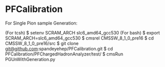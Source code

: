 # PFCalibration
For Single Pion sample Generation:

(For tcsh)
$ setenv SCRAM_ARCH slc6_amd64_gcc530
(For bash)
$ export SCRAM_ARCH=slc6_amd64_gcc530
$ cmsrel CMSSW_8_1_0_pre16
$ cd CMSSW_8_1_0_pre16/src
$ git clone git@github.com:spandeyehep/PFCalibration.git
$ cd PFCalibration/PFChargedHadronAnalyzer/test/
$ cmsRun PGUnWithGeneration.py
